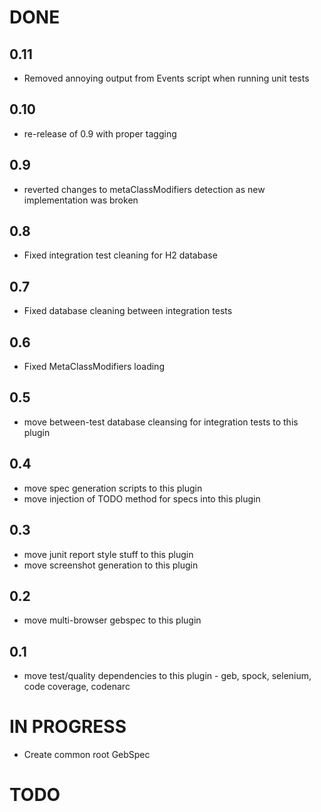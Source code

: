 # DONE

## 0.11

* Removed annoying output from Events script when running unit tests

## 0.10

* re-release of 0.9 with proper tagging

## 0.9

* reverted changes to metaClassModifiers detection as new implementation was broken

## 0.8

* Fixed integration test cleaning for H2 database

## 0.7

* Fixed database cleaning between integration tests

## 0.6

* Fixed MetaClassModifiers loading

## 0.5

* move between-test database cleansing for integration tests to this plugin

## 0.4

* move spec generation scripts to this plugin
* move injection of TODO method for specs into this plugin

## 0.3

* move junit report style stuff to this plugin
* move screenshot generation to this plugin

## 0.2

* move multi-browser gebspec to this plugin

## 0.1

* move test/quality dependencies to this plugin - geb, spock, selenium, code coverage, codenarc

# IN PROGRESS

* Create common root GebSpec

# TODO

